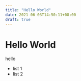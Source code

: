 ```yaml
---
title: "Hello World"
date: 2021-06-03T14:50:11+08:00
draft: true
---
```


# Hello World

hello

- list 1
- list 2